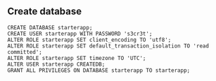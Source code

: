 Create database
---------------
    CREATE DATABASE starterapp;
    CREATE USER starterapp WITH PASSWORD 's3cr3t';
    ALTER ROLE starterapp SET client_encoding TO 'utf8';
    ALTER ROLE starterapp SET default_transaction_isolation TO 'read committed';
    ALTER ROLE starterapp SET timezone TO 'UTC';
    ALTER USER starterapp CREATEDB;
    GRANT ALL PRIVILEGES ON DATABASE starterapp TO starterapp;
